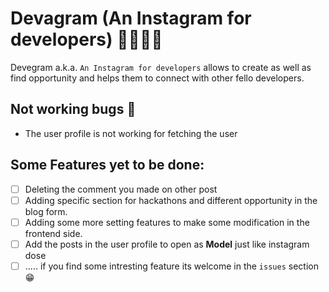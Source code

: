 # Devagram (An Instagram for developers) 👩‍💻👩‍💻

Devegram a.k.a. `An Instagram for developers` allows to create as well as find opportunity and helps them to connect with other fello developers.

## Not working bugs 🐞

- The user profile is not working for fetching the user

## Some Features yet to be done:

- [ ] Deleting the comment you made on other post
- [ ] Adding specific section for hackathons and different opportunity in the blog form.
- [ ] Adding some more setting features to make some modification in the frontend side.
- [ ] Add the posts in the user profile to open as **Model** just like instagram dose
- [ ] ..... if you find some intresting feature its welcome in the `issues` section😁
